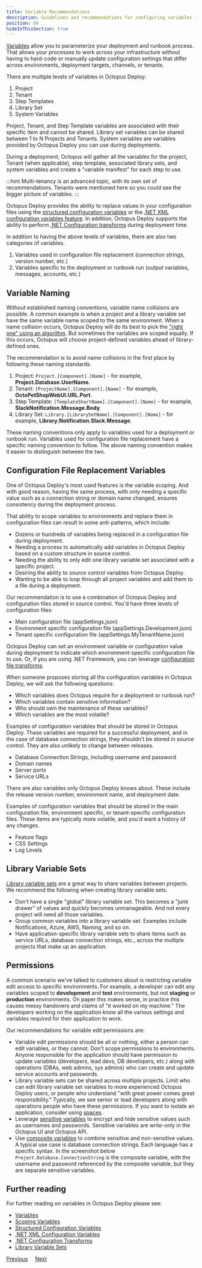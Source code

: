 ```yaml
---
title: Variable Recommendations
description: Guidelines and recommendations for configuring variables in Octopus Deploy.
position: 60
hideInThisSection: true
---
```


[Variables](/docs/projects/variables/index.md) allow you to parameterize your deployment and runbook process.  That allows your processes to work across your infrastructure without having to hard-code or manually update configuration settings that differ across environments, deployment targets, channels, or tenants.

There are multiple levels of variables in Octopus Deploy:

1. Project 
2. Tenant 
3. Step Templates
4. Library Set
5. System Variables

Project, Tenant, and Step Template variables are associated with their specific item and cannot be shared.  Library set variables can be shared between 1 to N Projects and Tenants.  System variables are variables provided by Octopus Deploy you can use during deployments.

During a deployment, Octopus will gather all the variables for the project, Tenant (when applicable), step template, associated library sets, and system variables and create a "variable manifest" for each step to use.

:::hint
Multi-tenancy is an advanced topic, with its own set of recommendations.  Tenants were mentioned here so you could see the bigger picture of variables.
:::

Octopus Deploy provides the ability to replace values in your configuration files using the [structured configuration variables](/docs/projects/steps/configuration-features/structured-configuration-variables-feature.md) or the [.NET XML configuration variables feature](/docs/projects/steps/configuration-features/xml-configuration-variables-feature.md).  In addition, Octopus Deploy supports the ability to perform [.NET Configuration transforms](/docs/projects/steps/configuration-features/configuration-transforms/index.md) during deployment time.

In addition to having the above levels of variables, there are also two categories of variables.

1. Variables used in configuration file replacement (connection strings, version number, etc.)
2. Variables specific to the deployment or runbook run (output variables, messages, accounts, etc.)

## Variable Naming

Without established naming conventions, variable name collisions are possible.  A common example is when a project and a library variable set have the same variable name scoped to the same environment.  When a name collision occurs, Octopus Deploy will do its best to pick the ["right one" using an algorithm](/docs/projects/variables/index.md#Scopingvariables-Scopespecificity).  But sometimes the variables are scoped equally. If this occurs, Octopus will choose project-defined variables ahead of library-defined ones.

The recommendation is to avoid name collisions in the first place by following these naming standards.

1. Project: `Project.[Component].[Name]` - for example, **Project.Database.UserName.**
2. Tenant: `[ProjectName].[Component].[Name]` - for example, **OctoPetShopWebUI.URL.Port**.
3. Step Template: `[TemplateShortName].[Component].[Name]` - for example, **SlackNotification.Message.Body**.
4. Library Set: `Library.[LibrarySetName].[Component].[Name]` - for example, **Library.Notification.Slack.Message**.

These naming conventions only apply to variables used for a deployment or runbook run.  Variables used for configuration file replacement have a specific naming convention to follow.  The above naming convention makes it easier to distinguish between the two.

## Configuration File Replacement Variables

One of Octopus Deploy's most used features is the variable scoping.  And with good reason, having the same process, with only needing a specific value such as a connection string or domain name changed, ensures consistency during the deployment process.  

That ability to scope variables to environments and replace them in configuration files can result in some anti-patterns, which include:

- Dozens or hundreds of variables being replaced in a configuration file during deployment.
- Needing a process to automatically add variables in Octopus Deploy based on a custom structure in source control.
- Needing the ability to only edit one library variable set associated with a specific project.
- Desiring the ability to source control variables from Octopus Deploy.
- Wanting to be able to loop through all project variables and add them to a file during a deployment.

Our recommendation is to use a combination of Octopus Deploy and configuration files stored in source control.  You'd have three levels of configuration files:

- Main configuration file (appSettings.json)
- Environment specific configuration file (appSettings.Development.json)
- Tenant specific configuration file (appSettings.MyTenantName.json)

Octopus Deploy can set an environment variable or configuration value during deployment to indicate which environment-specific configuration file to use.  Or, if you are using .NET Framework, you can leverage [configuration file transforms](/docs/projects/steps/configuration-features/configuration-transforms/index.md).

When someone proposes storing all the configuration variables in Octopus Deploy, we will ask the following questions:
- Which variables does Octopus require for a deployment or runbook run?
- Which variables contain sensitive information?
- Who should own the maintenance of these variables?
- Which variables are the most volatile?

Examples of configuration variables that should be stored in Octopus Deploy.  These variables are required for a successful deployment, and in the case of database connection strings, they shouldn't be stored in source control.  They are also unlikely to change between releases.
- Database Connection Strings, including username and password
- Domain names
- Server ports
- Service URLs

There are also variables only Octopus Deploy knows about.  These include the release version number, environment name, and deployment date.  

Examples of configuration variables that should be stored in the main configuration file, environment specific, or tenant-specific configuration files.  These items are typically more volatile, and you'd want a history of any changes.
- Feature flags
- CSS Settings
- Log Levels

## Library Variable Sets

[Library variable sets](/docs/projects/variables/library-variable-sets.md) are a great way to share variables between projects.  We recommend the following when creating library variable sets.

- Don't have a single "global" library variable set.  This becomes a "junk drawer" of values and quickly becomes unmanageable.  And not every project will need all those variables.
- Group common variables into a library variable set.  Examples include Notifications, Azure, AWS, Naming, and so on.
- Have application-specific library variable sets to share items such as service URLs, database connection strings, etc., across the multiple projects that make up an application.

## Permissions

A common scenario we've talked to customers about is restricting variable edit access to specific environments.  For example, a developer can edit any variables scoped to **development** and **test** environments, but not **staging** or **production** environments.  On paper this makes sense, in practice this causes messy handovers and claims of "it worked on my machine."  The developers working on the application know all the various settings and variables required for their application to work.

Our recommendations for variable edit permissions are:
- Variable edit permissions should be all or nothing, either a person can edit variables, or they cannot.  Don't scope permissions to environments.  Anyone responsible for the application should have permission to update variables (developers, lead devs, DB developers, etc.) along with operations (DBAs, web admins, sys admins) who can create and update service accounts and passwords.  
- Library variable sets can be shared across multiple projects.  Limit who can edit library variable set variables to more experienced Octopus Deploy users, or people who understand "with great power comes great responsibility."  Typically, we see senior or lead developers along with operations people who have these permissions.  If you want to isolate an application, consider using [spaces](/docs/administration/spaces/index.md).
- Leverage [sensitive variables](/docs/projects/variables/sensitive-variables.md) to encrypt and hide sensitive values such as usernames and passwords.  Sensitive variables are write-only in the Octopus UI and Octopus API.  
- Use [composite variables](docs/projects/variables/variable-substitutions.md#binding-variables) to combine sensitive and non-sensitive values.  A typical use case is database connection strings.  Each language has a specific syntax.  In the screenshot below `Project.Database.ConnectionString` is the composite variable, with the username and password referenced by the composite variable, but they are separate sensitive variables. 


## Further reading

For further reading on variables in Octopus Deploy please see:

- [Variables](/docs/projects/variables/index.md)
- [Scoping Variables](/docs/projects/variables/index.md#scoping-variables)
- [Structured Configuration Variables](/docs/projects/steps/configuration-features/structured-configuration-variables-feature.md)
- [.NET XML Configuration Variables](/docs/projects/steps/configuration-features/xml-configuration-variables-feature.md)
- [.NET Configuration Transforms](/docs/projects/steps/configuration-features/configuration-transforms/index.md)
- [Library Variable Sets](/docs/projects/variables/library-variable-sets.md)

<span><a class="btn btn-secondary" href="/docs/getting-started/best-practices/project-and-project-groups">Previous</a></span>&nbsp;&nbsp;&nbsp;&nbsp;&nbsp;<span><a class="btn btn-success" href="/docs/getting-started/best-practices/step-templates-and-script-modules">Next</a></span>
